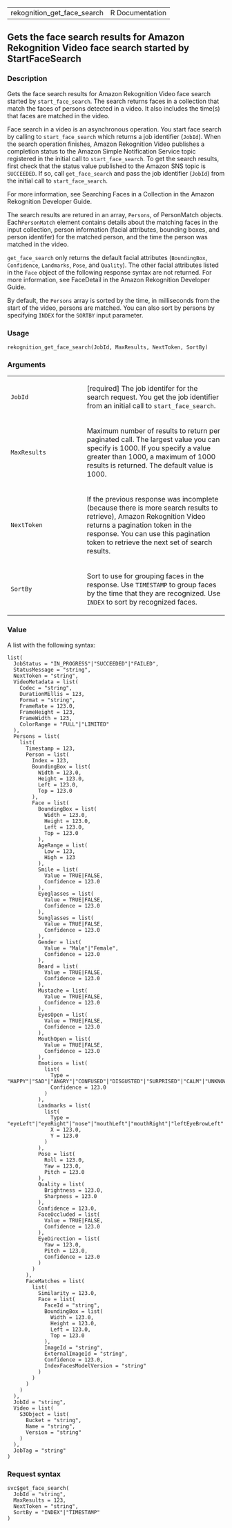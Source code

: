 <table style="width: 100%;">
<tbody>
<tr class="odd">
<td>rekognition_get_face_search</td>
<td style="text-align: right;">R Documentation</td>
</tr>
</tbody>
</table>

## Gets the face search results for Amazon Rekognition Video face search started by StartFaceSearch

### Description

Gets the face search results for Amazon Rekognition Video face search
started by `start_face_search`. The search returns faces in a collection
that match the faces of persons detected in a video. It also includes
the time(s) that faces are matched in the video.

Face search in a video is an asynchronous operation. You start face
search by calling to `start_face_search` which returns a job identifier
(`JobId`). When the search operation finishes, Amazon Rekognition Video
publishes a completion status to the Amazon Simple Notification Service
topic registered in the initial call to `start_face_search`. To get the
search results, first check that the status value published to the
Amazon SNS topic is `SUCCEEDED`. If so, call `get_face_search` and pass
the job identifier (`JobId`) from the initial call to
`start_face_search`.

For more information, see Searching Faces in a Collection in the Amazon
Rekognition Developer Guide.

The search results are retured in an array, `Persons`, of PersonMatch
objects. Each`PersonMatch` element contains details about the matching
faces in the input collection, person information (facial attributes,
bounding boxes, and person identifer) for the matched person, and the
time the person was matched in the video.

`get_face_search` only returns the default facial attributes
(`BoundingBox`, `Confidence`, `Landmarks`, `Pose`, and `Quality`). The
other facial attributes listed in the `Face` object of the following
response syntax are not returned. For more information, see FaceDetail
in the Amazon Rekognition Developer Guide.

By default, the `Persons` array is sorted by the time, in milliseconds
from the start of the video, persons are matched. You can also sort by
persons by specifying `INDEX` for the `SORTBY` input parameter.

### Usage

    rekognition_get_face_search(JobId, MaxResults, NextToken, SortBy)

### Arguments

<table>
<colgroup>
<col style="width: 35%" />
<col style="width: 65%" />
</colgroup>
<tbody>
<tr class="odd">
<td><code id="rekognition_get_face_search_:_JobId">JobId</code></td>
<td><p>[required] The job identifer for the search request. You get the
job identifier from an initial call to
<code>start_face_search</code>.</p></td>
</tr>
<tr class="even">
<td><code
id="rekognition_get_face_search_:_MaxResults">MaxResults</code></td>
<td><p>Maximum number of results to return per paginated call. The
largest value you can specify is 1000. If you specify a value greater
than 1000, a maximum of 1000 results is returned. The default value is
1000.</p></td>
</tr>
<tr class="odd">
<td><code
id="rekognition_get_face_search_:_NextToken">NextToken</code></td>
<td><p>If the previous response was incomplete (because there is more
search results to retrieve), Amazon Rekognition Video returns a
pagination token in the response. You can use this pagination token to
retrieve the next set of search results.</p></td>
</tr>
<tr class="even">
<td><code id="rekognition_get_face_search_:_SortBy">SortBy</code></td>
<td><p>Sort to use for grouping faces in the response. Use
<code>TIMESTAMP</code> to group faces by the time that they are
recognized. Use <code>INDEX</code> to sort by recognized faces.</p></td>
</tr>
</tbody>
</table>

### Value

A list with the following syntax:

    list(
      JobStatus = "IN_PROGRESS"|"SUCCEEDED"|"FAILED",
      StatusMessage = "string",
      NextToken = "string",
      VideoMetadata = list(
        Codec = "string",
        DurationMillis = 123,
        Format = "string",
        FrameRate = 123.0,
        FrameHeight = 123,
        FrameWidth = 123,
        ColorRange = "FULL"|"LIMITED"
      ),
      Persons = list(
        list(
          Timestamp = 123,
          Person = list(
            Index = 123,
            BoundingBox = list(
              Width = 123.0,
              Height = 123.0,
              Left = 123.0,
              Top = 123.0
            ),
            Face = list(
              BoundingBox = list(
                Width = 123.0,
                Height = 123.0,
                Left = 123.0,
                Top = 123.0
              ),
              AgeRange = list(
                Low = 123,
                High = 123
              ),
              Smile = list(
                Value = TRUE|FALSE,
                Confidence = 123.0
              ),
              Eyeglasses = list(
                Value = TRUE|FALSE,
                Confidence = 123.0
              ),
              Sunglasses = list(
                Value = TRUE|FALSE,
                Confidence = 123.0
              ),
              Gender = list(
                Value = "Male"|"Female",
                Confidence = 123.0
              ),
              Beard = list(
                Value = TRUE|FALSE,
                Confidence = 123.0
              ),
              Mustache = list(
                Value = TRUE|FALSE,
                Confidence = 123.0
              ),
              EyesOpen = list(
                Value = TRUE|FALSE,
                Confidence = 123.0
              ),
              MouthOpen = list(
                Value = TRUE|FALSE,
                Confidence = 123.0
              ),
              Emotions = list(
                list(
                  Type = "HAPPY"|"SAD"|"ANGRY"|"CONFUSED"|"DISGUSTED"|"SURPRISED"|"CALM"|"UNKNOWN"|"FEAR",
                  Confidence = 123.0
                )
              ),
              Landmarks = list(
                list(
                  Type = "eyeLeft"|"eyeRight"|"nose"|"mouthLeft"|"mouthRight"|"leftEyeBrowLeft"|"leftEyeBrowRight"|"leftEyeBrowUp"|"rightEyeBrowLeft"|"rightEyeBrowRight"|"rightEyeBrowUp"|"leftEyeLeft"|"leftEyeRight"|"leftEyeUp"|"leftEyeDown"|"rightEyeLeft"|"rightEyeRight"|"rightEyeUp"|"rightEyeDown"|"noseLeft"|"noseRight"|"mouthUp"|"mouthDown"|"leftPupil"|"rightPupil"|"upperJawlineLeft"|"midJawlineLeft"|"chinBottom"|"midJawlineRight"|"upperJawlineRight",
                  X = 123.0,
                  Y = 123.0
                )
              ),
              Pose = list(
                Roll = 123.0,
                Yaw = 123.0,
                Pitch = 123.0
              ),
              Quality = list(
                Brightness = 123.0,
                Sharpness = 123.0
              ),
              Confidence = 123.0,
              FaceOccluded = list(
                Value = TRUE|FALSE,
                Confidence = 123.0
              ),
              EyeDirection = list(
                Yaw = 123.0,
                Pitch = 123.0,
                Confidence = 123.0
              )
            )
          ),
          FaceMatches = list(
            list(
              Similarity = 123.0,
              Face = list(
                FaceId = "string",
                BoundingBox = list(
                  Width = 123.0,
                  Height = 123.0,
                  Left = 123.0,
                  Top = 123.0
                ),
                ImageId = "string",
                ExternalImageId = "string",
                Confidence = 123.0,
                IndexFacesModelVersion = "string"
              )
            )
          )
        )
      ),
      JobId = "string",
      Video = list(
        S3Object = list(
          Bucket = "string",
          Name = "string",
          Version = "string"
        )
      ),
      JobTag = "string"
    )

### Request syntax

    svc$get_face_search(
      JobId = "string",
      MaxResults = 123,
      NextToken = "string",
      SortBy = "INDEX"|"TIMESTAMP"
    )
